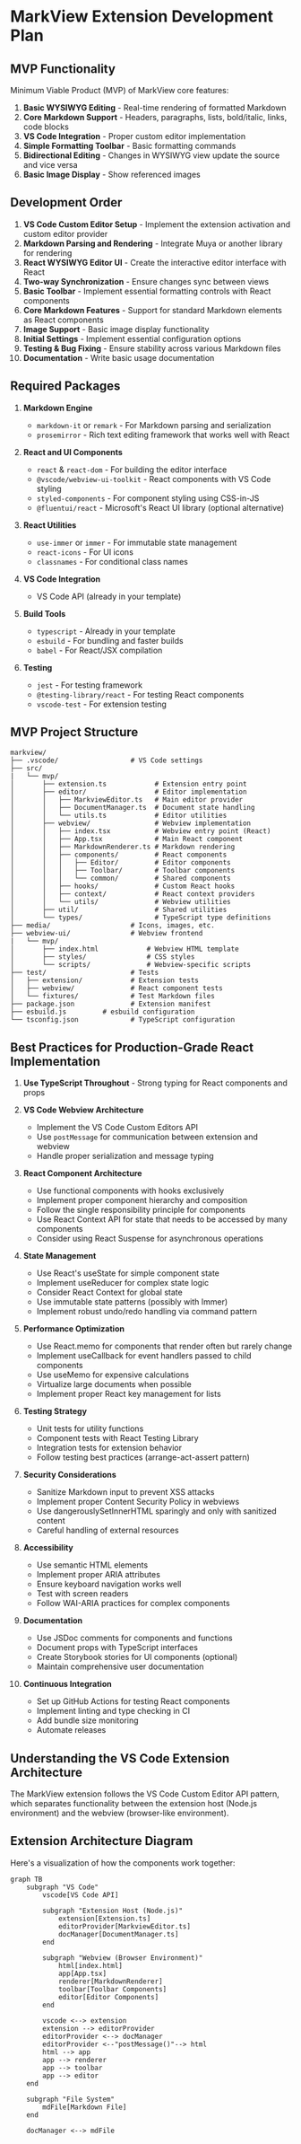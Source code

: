 # MarkView Extension Development Plan

## MVP Functionality

Minimum Viable Product (MVP) of MarkView core features:

1. **Basic WYSIWYG Editing** - Real-time rendering of formatted Markdown
2. **Core Markdown Support** - Headers, paragraphs, lists, bold/italic, links, code blocks
3. **VS Code Integration** - Proper custom editor implementation
4. **Simple Formatting Toolbar** - Basic formatting commands
5. **Bidirectional Editing** - Changes in WYSIWYG view update the source and vice versa
6. **Basic Image Display** - Show referenced images

## Development Order

1. **VS Code Custom Editor Setup** - Implement the extension activation and custom editor provider
2. **Markdown Parsing and Rendering** - Integrate Muya or another library for rendering
3. **React WYSIWYG Editor UI** - Create the interactive editor interface with React
4. **Two-way Synchronization** - Ensure changes sync between views
5. **Basic Toolbar** - Implement essential formatting controls with React components
6. **Core Markdown Features** - Support for standard Markdown elements as React components
7. **Image Support** - Basic image display functionality
8. **Initial Settings** - Implement essential configuration options
9. **Testing & Bug Fixing** - Ensure stability across various Markdown files
10. **Documentation** - Write basic usage documentation

## Required Packages

1. **Markdown Engine**

   - `markdown-it` or `remark` - For Markdown parsing and serialization
   - `prosemirror` - Rich text editing framework that works well with React

2. **React and UI Components**

   - `react` & `react-dom` - For building the editor interface
   - `@vscode/webview-ui-toolkit` - React components with VS Code styling
   - `styled-components` - For component styling using CSS-in-JS
   - `@fluentui/react` - Microsoft's React UI library (optional alternative)

3. **React Utilities**

   - `use-immer` or `immer` - For immutable state management
   - `react-icons` - For UI icons
   - `classnames` - For conditional class names

4. **VS Code Integration**

   - VS Code API (already in your template)

5. **Build Tools**

   - `typescript` - Already in your template
   - `esbuild` - For bundling and faster builds
   - `babel` - For React/JSX compilation

6. **Testing**
   - `jest` - For testing framework
   - `@testing-library/react` - For testing React components
   - `vscode-test` - For extension testing

## MVP Project Structure

```
markview/
├── .vscode/                  # VS Code settings
├── src/
|   └── mvp/
│       ├── extension.ts            # Extension entry point
│       ├── editor/                 # Editor implementation
│       │   ├── MarkviewEditor.ts   # Main editor provider
│       │   ├── DocumentManager.ts  # Document state handling
│       │   └── utils.ts            # Editor utilities
│       ├── webview/                # Webview implementation
│       │   ├── index.tsx           # Webview entry point (React)
│       │   ├── App.tsx             # Main React component
│       │   ├── MarkdownRenderer.ts # Markdown rendering
│       │   ├── components/         # React components
│       │   │   ├── Editor/         # Editor components
│       │   │   ├── Toolbar/        # Toolbar components
│       │   │   └── common/         # Shared components
│       │   ├── hooks/              # Custom React hooks
│       │   ├── context/            # React context providers
│       │   └── utils/              # Webview utilities
│       ├── util/                   # Shared utilities
│       └── types/                  # TypeScript type definitions
├── media/                    # Icons, images, etc.
├── webview-ui/               # Webview frontend
|   └── mvp/
│       ├── index.html            # Webview HTML template
│       ├── styles/               # CSS styles
│       └── scripts/              # Webview-specific scripts
├── test/                     # Tests
│   ├── extension/            # Extension tests
│   ├── webview/              # React component tests
│   └── fixtures/             # Test Markdown files
├── package.json              # Extension manifest
├── esbuild.js         # esbuild configuration
└── tsconfig.json             # TypeScript configuration
```

## Best Practices for Production-Grade React Implementation

1. **Use TypeScript Throughout** - Strong typing for React components and props

2. **VS Code Webview Architecture**

   - Implement the VS Code Custom Editors API
   - Use `postMessage` for communication between extension and webview
   - Handle proper serialization and message typing

3. **React Component Architecture**

   - Use functional components with hooks exclusively
   - Implement proper component hierarchy and composition
   - Follow the single responsibility principle for components
   - Use React Context API for state that needs to be accessed by many components
   - Consider using React Suspense for asynchronous operations

4. **State Management**

   - Use React's useState for simple component state
   - Implement useReducer for complex state logic
   - Consider React Context for global state
   - Use immutable state patterns (possibly with Immer)
   - Implement robust undo/redo handling via command pattern

5. **Performance Optimization**

   - Use React.memo for components that render often but rarely change
   - Implement useCallback for event handlers passed to child components
   - Use useMemo for expensive calculations
   - Virtualize large documents when possible
   - Implement proper React key management for lists

6. **Testing Strategy**

   - Unit tests for utility functions
   - Component tests with React Testing Library
   - Integration tests for extension behavior
   - Follow testing best practices (arrange-act-assert pattern)

7. **Security Considerations**

   - Sanitize Markdown input to prevent XSS attacks
   - Implement proper Content Security Policy in webviews
   - Use dangerouslySetInnerHTML sparingly and only with sanitized content
   - Careful handling of external resources

8. **Accessibility**

   - Use semantic HTML elements
   - Implement proper ARIA attributes
   - Ensure keyboard navigation works well
   - Test with screen readers
   - Follow WAI-ARIA practices for complex components

9. **Documentation**

   - Use JSDoc comments for components and functions
   - Document props with TypeScript interfaces
   - Create Storybook stories for UI components (optional)
   - Maintain comprehensive user documentation

10. **Continuous Integration**
    - Set up GitHub Actions for testing React components
    - Implement linting and type checking in CI
    - Add bundle size monitoring
    - Automate releases

## Understanding the VS Code Extension Architecture

The MarkView extension follows the VS Code Custom Editor API pattern, which separates functionality between the extension host (Node.js environment) and the webview (browser-like environment).

## Extension Architecture Diagram

Here's a visualization of how the components work together:

```mermaid
graph TB
    subgraph "VS Code"
        vscode[VS Code API]

        subgraph "Extension Host (Node.js)"
            extension[Extension.ts]
            editorProvider[MarkviewEditor.ts]
            docManager[DocumentManager.ts]
        end

        subgraph "Webview (Browser Environment)"
            html[index.html]
            app[App.tsx]
            renderer[MarkdownRenderer]
            toolbar[Toolbar Components]
            editor[Editor Components]
        end

        vscode <--> extension
        extension --> editorProvider
        editorProvider <--> docManager
        editorProvider <--"postMessage()"--> html
        html --> app
        app --> renderer
        app --> toolbar
        app --> editor
    end

    subgraph "File System"
        mdFile[Markdown File]
    end

    docManager <--> mdFile
```

